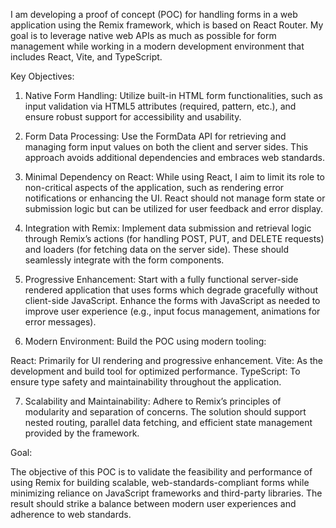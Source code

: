 I am developing a proof of concept (POC) for handling forms in a web application using the Remix framework, which is based on React Router. My goal is to leverage native web APIs as much as possible for form management while working in a modern development environment that includes React, Vite, and TypeScript.

Key Objectives:

1. Native Form Handling:
Utilize built-in HTML form functionalities, such as input validation via HTML5 attributes (required, pattern, etc.), and ensure robust support for accessibility and usability.

2. Form Data Processing:
Use the FormData API for retrieving and managing form input values on both the client and server sides. This approach avoids additional dependencies and embraces web standards.

3. Minimal Dependency on React:
While using React, I aim to limit its role to non-critical aspects of the application, such as rendering error notifications or enhancing the UI. React should not manage form state or submission logic but can be utilized for user feedback and error display.

4. Integration with Remix:
Implement data submission and retrieval logic through Remix’s actions (for handling POST, PUT, and DELETE requests) and loaders (for fetching data on the server side). These should seamlessly integrate with the form components.

5. Progressive Enhancement:
Start with a fully functional server-side rendered application that uses forms which degrade gracefully without client-side JavaScript. Enhance the forms with JavaScript as needed to improve user experience (e.g., input focus management, animations for error messages).

6. Modern Environment:
Build the POC using modern tooling:

React: Primarily for UI rendering and progressive enhancement.
Vite: As the development and build tool for optimized performance.
TypeScript: To ensure type safety and maintainability throughout the application.


7. Scalability and Maintainability:
Adhere to Remix’s principles of modularity and separation of concerns. The solution should support nested routing, parallel data fetching, and efficient state management provided by the framework.

Goal:

The objective of this POC is to validate the feasibility and performance of using Remix for building scalable, web-standards-compliant forms while minimizing reliance on JavaScript frameworks and third-party libraries. The result should strike a balance between modern user experiences and adherence to web standards.

